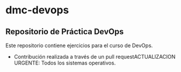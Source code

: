 # dmc-devops

 ## Repositorio de Práctica DevOps

 Este repositorio contiene ejercicios para el curso de DevOps.

 - Contribución realizada a través de un pull requestACTUALIZACION URGENTE: Todos los sistemas operativos.
